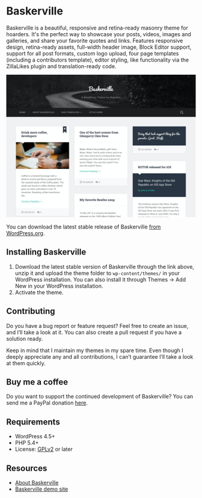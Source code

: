 # Baskerville

Baskerville is a beautiful, responsive and retina-ready masonry theme for hoarders. It's the perfect way to showcase your posts, videos, images and galleries, and share your favorite quotes and links. Features responsive design, retina-ready assets, full-width header image, Block Editor support, support for all post formats, custom logo upload, four page templates (including a contributors template), editor styling, like functionality via the ZillaLikes plugin and translation-ready code.

![Baskerville](https://github.com/andersnoren/baskerville/blob/master/screenshot.jpg)

You can download the latest stable release of Baskerville [from WordPress.org](https://wordpress.org/themes/baskerville/).

## Installing Baskerville
1. Download the latest stable version of Baskerville through the link above, unzip it and upload the theme folder to `wp-content/themes/` in your WordPress installation. You can also install it through Themes → Add New in your WordPress installation.
2. Activate the theme.

## Contributing
Do you have a bug report or feature request? Feel free to create an issue, and I’ll take a look at it. You can also create a pull request if you have a solution ready. 

Keep in mind that I maintain my themes in my spare time. Even though I deeply appreciate any and all contributions, I can’t guarantee I’ll take a look at them quickly.

## Buy me a coffee
Do you want to support the continued development of Baskerville? You can send me a PayPal donation [here](https://www.paypal.com/cgi-bin/webscr?cmd=_donations&business=anders%40andersnoren%2ese&lc=US&item_name=Free%20WordPress%20Themes%20from%20Anders%20Noren&currency_code=USD&bn=PP%2dDonationsBF%3abtn_donateCC_LG%2egif%3aNonHosted).

## Requirements
- WordPress 4.5+
- PHP 5.4+
- License: [GPLv2](https://www.gnu.org/licenses/gpl-2.0.html) or later

## Resources
- [About Baskerville](https://andersnoren.se/teman/baskerville-wordpress-theme/)
- [Baskerville demo site](https://andersnoren.se/themes/baskerville/)